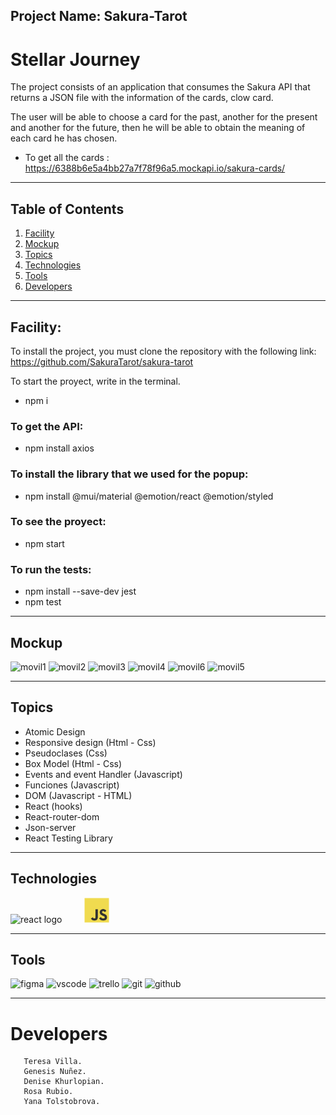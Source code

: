 ## Project Name: Sakura-Tarot


# Stellar Journey

The project consists of an application that consumes the Sakura API that returns a JSON file with the information of the cards, clow card.

The user will be able to choose a card for the past, another for the present and another for the future, then he will be able to obtain the meaning of each card he has chosen.

- To get all the cards : https://6388b6e5a4bb27a7f78f96a5.mockapi.io/sakura-cards/

---

## Table of Contents

1. [Facility](#facility)
2. [Mockup](#mockup)
3. [Topics](#topics)
4. [Technologies](#technologies)
5. [Tools](#tools)
6. [Developers](#developers)

---

## Facility:

To install the project, you must clone the repository with the following link: https://github.com/SakuraTarot/sakura-tarot

To start the proyect, write in the terminal.
- npm i
### To get the API:
- npm install axios
### To install the library that we used for the popup:
- npm install @mui/material @emotion/react @emotion/styled
### To see the proyect:
- npm start
### To run the tests:
- npm install --save-dev jest
- npm test

---

## Mockup
![movil1](https://github.com/SakuraTarot/sakura-tarot/assets/129850727/986a4084-5d51-49fd-99cb-2bba167f90d0) 
![movil2](https://github.com/SakuraTarot/sakura-tarot/assets/129850727/86f76aa8-39b8-4517-bfbb-c0149ce71273)
![movil3](https://github.com/SakuraTarot/sakura-tarot/assets/129850727/b0268a51-52a4-493f-b610-bc68a56892b7)
![movil4](https://github.com/SakuraTarot/sakura-tarot/assets/129850727/de9fef8d-1ef5-4c2e-989b-cc4bf88a906e)
![movil6](https://github.com/SakuraTarot/sakura-tarot/assets/129850727/d9f74511-e7ce-40de-84a3-97b2af8a5786)
![movil5](https://github.com/SakuraTarot/sakura-tarot/assets/129850727/416a75c8-32ab-43f7-8630-9a21da32c719)

---

## Topics

- Atomic Design
- Responsive design  (Html - Css)
- Pseudoclases  (Css)
- Box Model (Html - Css)
- Events and event Handler (Javascript)
- Funciones (Javascript)
- DOM (Javascript - HTML)
- React (hooks)
- React-router-dom
- Json-server
- React Testing Library

---

## Technologies
 <div>
 <img src="https://www.vectorlogo.zone/logos/reactjs/reactjs-ar21.svg" alt="react logo" margin="0" width="80" height="40"/>&nbsp;&nbsp;&nbsp;&nbsp;&nbsp;&nbsp;&nbsp;&nbsp;
  <img src="https://raw.githubusercontent.com/devicons/devicon/master/icons/javascript/javascript-original.svg" alt="javascript logo" width="40" height="40"/> 
 <div>      

---

## Tools

<div>
<img src="https://www.vectorlogo.zone/logos/figma/figma-icon.svg" alt="figma" width="40" height="40"/>
<img src="https://w7.pngwing.com/pngs/512/824/png-transparent-visual-studio-code-hd-logo-thumbnail.png" alt="vscode" width="40" heigth="40"/>
<img src="https://w7.pngwing.com/pngs/115/721/png-transparent-trello-social-icons-icon.png" alt="trello" width="40" heigth="40"/>
<img src="https://www.vectorlogo.zone/logos/git-scm/git-scm-icon.svg" alt="git" width="40" height="40"/>
<img src="https://cdn-icons-png.flaticon.com/512/25/25231.png" alt="github" width="40" heigth="40"/> </div>

---

# Developers

       Teresa Villa.
       Genesis Nuñez.
       Denise Khurlopian.
       Rosa Rubio.
       Yana Tolstobrova.
